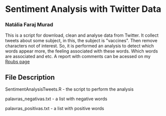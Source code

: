 # Sentiment Analysis with Twitter Data

### Natália Faraj Murad

This is a script for download, clean and analyse data from Twitter.
It collect tweets about some subject, in this, the subject is "vaccines".
Then remove characters not of interest.
So, it is performed an analysis to detect which words appear more, the feeling associated with these words.
Which words are associated and etc.
A report with comments can be acessed on my [Rpubs page](https://rpubs.com/natmurad/sentimentanalysistweets)

## File Description

SentimentAnalysisTweets.R - the script to perform the analysis

palavras_negativas.txt - a list with negative words

palavras_positivas.txt - a list with positive words
